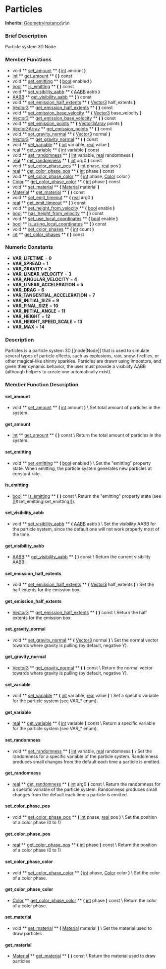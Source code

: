 #  Particles  
**Inherits:** [GeometryInstance](class_geometryinstance)\\n\\n
###  Brief Description  
Particle system 3D Node

###  Member Functions 
  * void  ** [set_amount](#set_amount) **  **(** [int](class_int) amount  **)**
  * [int](class_int)  ** [get_amount](#get_amount) **  **(** **)** const
  * void  ** [set_emitting](#set_emitting) **  **(** [bool](class_bool) enabled  **)**
  * [bool](class_bool)  ** [is_emitting](#is_emitting) **  **(** **)** const
  * void  ** [set_visibility_aabb](#set_visibility_aabb) **  **(** [AABB](class_aabb) aabb  **)**
  * [AABB](class_aabb)  ** [get_visibility_aabb](#get_visibility_aabb) **  **(** **)** const
  * void  ** [set_emission_half_extents](#set_emission_half_extents) **  **(** [Vector3](class_vector3) half_extents  **)**
  * [Vector3](class_vector3)  ** [get_emission_half_extents](#get_emission_half_extents) **  **(** **)** const
  * void  ** [set_emission_base_velocity](#set_emission_base_velocity) **  **(** [Vector3](class_vector3) base_velocity  **)**
  * [Vector3](class_vector3)  ** [get_emission_base_velocity](#get_emission_base_velocity) **  **(** **)** const
  * void  ** [set_emission_points](#set_emission_points) **  **(** [Vector3Array](class_vector3array) points  **)**
  * [Vector3Array](class_vector3array)  ** [get_emission_points](#get_emission_points) **  **(** **)** const
  * void  ** [set_gravity_normal](#set_gravity_normal) **  **(** [Vector3](class_vector3) normal  **)**
  * [Vector3](class_vector3)  ** [get_gravity_normal](#get_gravity_normal) **  **(** **)** const
  * void  ** [set_variable](#set_variable) **  **(** [int](class_int) variable, [real](class_real) value  **)**
  * [real](class_real)  ** [get_variable](#get_variable) **  **(** [int](class_int) variable  **)** const
  * void  ** [set_randomness](#set_randomness) **  **(** [int](class_int) variable, [real](class_real) randomness  **)**
  * [real](class_real)  ** [get_randomness](#get_randomness) **  **(** [int](class_int) arg0  **)** const
  * void  ** [set_color_phase_pos](#set_color_phase_pos) **  **(** [int](class_int) phase, [real](class_real) pos  **)**
  * [real](class_real)  ** [get_color_phase_pos](#get_color_phase_pos) **  **(** [int](class_int) phase  **)** const
  * void  ** [set_color_phase_color](#set_color_phase_color) **  **(** [int](class_int) phase, [Color](class_color) color  **)**
  * [Color](class_color)  ** [get_color_phase_color](#get_color_phase_color) **  **(** [int](class_int) phase  **)** const
  * void  ** [set_material](#set_material) **  **(** [Material](class_material) material  **)**
  * [Material](class_material)  ** [get_material](#get_material) **  **(** **)** const
  * void  ** [set_emit_timeout](#set_emit_timeout) **  **(** [real](class_real) arg0  **)**
  * [real](class_real)  ** [get_emit_timeout](#get_emit_timeout) **  **(** **)** const
  * void  ** [set_height_from_velocity](#set_height_from_velocity) **  **(** [bool](class_bool) enable  **)**
  * [bool](class_bool)  ** [has_height_from_velocity](#has_height_from_velocity) **  **(** **)** const
  * void  ** [set_use_local_coordinates](#set_use_local_coordinates) **  **(** [bool](class_bool) enable  **)**
  * [bool](class_bool)  ** [is_using_local_coordinates](#is_using_local_coordinates) **  **(** **)** const
  * void  ** [set_color_phases](#set_color_phases) **  **(** [int](class_int) count  **)**
  * [int](class_int)  ** [get_color_phases](#get_color_phases) **  **(** **)** const

###  Numeric Constants  
  * **VAR_LIFETIME** = **0**
  * **VAR_SPREAD** = **1**
  * **VAR_GRAVITY** = **2**
  * **VAR_LINEAR_VELOCITY** = **3**
  * **VAR_ANGULAR_VELOCITY** = **4**
  * **VAR_LINEAR_ACCELERATION** = **5**
  * **VAR_DRAG** = **6**
  * **VAR_TANGENTIAL_ACCELERATION** = **7**
  * **VAR_INITIAL_SIZE** = **9**
  * **VAR_FINAL_SIZE** = **10**
  * **VAR_INITIAL_ANGLE** = **11**
  * **VAR_HEIGHT** = **12**
  * **VAR_HEIGHT_SPEED_SCALE** = **13**
  * **VAR_MAX** = **14**

###  Description  
Particles is a particle system 3D [[node|Node]] that is used to simulate several types of particle effects, such as explosions, rain, snow, fireflies, or other magical-like shinny sparkles. Particles are drawn using impostors, and given their dynamic behavior, the user must provide a visibility AABB (although helpers to create one automatically exist).

###  Member Function Description  
#### <a name="set_amount">set_amount</a>
  * void  ** [set_amount](#set_amount) **  **(** [int](class_int) amount  **)**
\\
Set total amount of particles in the system.
#### <a name="get_amount">get_amount</a>
  * [int](class_int)  ** [get_amount](#get_amount) **  **(** **)** const
\\
Return the total amount of particles in the system.
#### <a name="set_emitting">set_emitting</a>
  * void  ** [set_emitting](#set_emitting) **  **(** [bool](class_bool) enabled  **)**
\\
Set the "emitting" property state. When emitting, the particle system generates new particles at constant rate.
#### <a name="is_emitting">is_emitting</a>
  * [bool](class_bool)  ** [is_emitting](#is_emitting) **  **(** **)** const
\\
Return the "emitting" property state (see [[#set_emitting|set_emitting]]).
#### <a name="set_visibility_aabb">set_visibility_aabb</a>
  * void  ** [set_visibility_aabb](#set_visibility_aabb) **  **(** [AABB](class_aabb) aabb  **)**
\\
Set the visibility AABB for the particle system, since the default one will not work properly most of the time.
#### <a name="get_visibility_aabb">get_visibility_aabb</a>
  * [AABB](class_aabb)  ** [get_visibility_aabb](#get_visibility_aabb) **  **(** **)** const
\\
Return the current visibility AABB.
#### <a name="set_emission_half_extents">set_emission_half_extents</a>
  * void  ** [set_emission_half_extents](#set_emission_half_extents) **  **(** [Vector3](class_vector3) half_extents  **)**
\\
Set the half extents for the emission box.
#### <a name="get_emission_half_extents">get_emission_half_extents</a>
  * [Vector3](class_vector3)  ** [get_emission_half_extents](#get_emission_half_extents) **  **(** **)** const
\\
Return the half extents for the emission box.
#### <a name="set_gravity_normal">set_gravity_normal</a>
  * void  ** [set_gravity_normal](#set_gravity_normal) **  **(** [Vector3](class_vector3) normal  **)**
\\
Set the normal vector towards where gravity is pulling (by default, negative Y).
#### <a name="get_gravity_normal">get_gravity_normal</a>
  * [Vector3](class_vector3)  ** [get_gravity_normal](#get_gravity_normal) **  **(** **)** const
\\
Return the normal vector towards where gravity is pulling (by default, negative Y).
#### <a name="set_variable">set_variable</a>
  * void  ** [set_variable](#set_variable) **  **(** [int](class_int) variable, [real](class_real) value  **)**
\\
Set a specific variable for the particle system (see VAR_* enum).
#### <a name="get_variable">get_variable</a>
  * [real](class_real)  ** [get_variable](#get_variable) **  **(** [int](class_int) variable  **)** const
\\
Return a specific variable for the particle system (see VAR_* enum).
#### <a name="set_randomness">set_randomness</a>
  * void  ** [set_randomness](#set_randomness) **  **(** [int](class_int) variable, [real](class_real) randomness  **)**
\\
Set the randomness for a specific variable of the particle system. Randomness produces small changes from the default each time a particle is emitted.
#### <a name="get_randomness">get_randomness</a>
  * [real](class_real)  ** [get_randomness](#get_randomness) **  **(** [int](class_int) arg0  **)** const
\\
Return the randomness for a specific variable of the particle system. Randomness produces small changes from the default each time a particle is emitted.
#### <a name="set_color_phase_pos">set_color_phase_pos</a>
  * void  ** [set_color_phase_pos](#set_color_phase_pos) **  **(** [int](class_int) phase, [real](class_real) pos  **)**
\\
Set the position of a color phase (0 to 1)
#### <a name="get_color_phase_pos">get_color_phase_pos</a>
  * [real](class_real)  ** [get_color_phase_pos](#get_color_phase_pos) **  **(** [int](class_int) phase  **)** const
\\
Return the position of a color phase (0 to 1)
#### <a name="set_color_phase_color">set_color_phase_color</a>
  * void  ** [set_color_phase_color](#set_color_phase_color) **  **(** [int](class_int) phase, [Color](class_color) color  **)**
\\
Set the color of a color phase.
#### <a name="get_color_phase_color">get_color_phase_color</a>
  * [Color](class_color)  ** [get_color_phase_color](#get_color_phase_color) **  **(** [int](class_int) phase  **)** const
\\
Return the color of a color phase.
#### <a name="set_material">set_material</a>
  * void  ** [set_material](#set_material) **  **(** [Material](class_material) material  **)**
\\
Set the material used to draw particles
#### <a name="get_material">get_material</a>
  * [Material](class_material)  ** [get_material](#get_material) **  **(** **)** const
\\
Return the material used to draw particles
